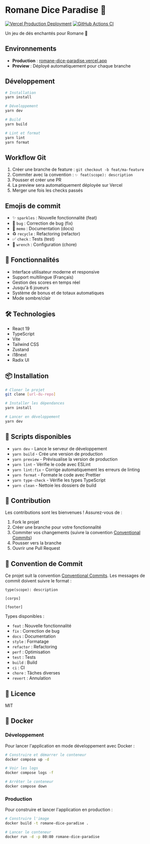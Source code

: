 # Romane Dice Paradise 🎲

[![Vercel Production Deployment](https://img.shields.io/badge/vercel-production-blue)](https://romane-dice-paradise.vercel.app)
[![GitHub Actions CI](https://github.com/vignalivincent/romane-dice-paradise/actions/workflows/ci.yml/badge.svg)](https://github.com/vignalivincent/romane-dice-paradise/actions/workflows/ci.yml)

Un jeu de dés enchantés pour Romane 🌟

## Environnements

- **Production** : [romane-dice-paradise.vercel.app](https://romane-dice-paradise.vercel.app)
- **Preview** : Déployé automatiquement pour chaque branche

## Développement

```bash
# Installation
yarn install

# Développement
yarn dev

# Build
yarn build

# Lint et format
yarn lint
yarn format
```

## Workflow Git

1. Créer une branche de feature : `git checkout -b feat/ma-feature`
2. Commiter avec la convention : `✨ feat(scope): description`
3. Pousser et créer une PR
4. La preview sera automatiquement déployée sur Vercel
5. Merger une fois les checks passés

## Emojis de commit

- ✨ `sparkles` : Nouvelle fonctionnalité (feat)
- 🐛 `bug` : Correction de bug (fix)
- 📝 `memo` : Documentation (docs)
- ♻️ `recycle` : Refactoring (refactor)
- ✅ `check` : Tests (test)
- 🔧 `wrench` : Configuration (chore)

## 🚀 Fonctionnalités

- Interface utilisateur moderne et responsive
- Support multilingue (Français)
- Gestion des scores en temps réel
- Jusqu'à 6 joueurs
- Système de bonus et de totaux automatiques
- Mode sombre/clair

## 🛠️ Technologies

- React 19
- TypeScript
- Vite
- Tailwind CSS
- Zustand
- i18next
- Radix UI

## 📦 Installation

```bash
# Cloner le projet
git clone [url-du-repo]

# Installer les dépendances
yarn install

# Lancer en développement
yarn dev
```

## 🔧 Scripts disponibles

- `yarn dev` - Lance le serveur de développement
- `yarn build` - Crée une version de production
- `yarn preview` - Prévisualise la version de production
- `yarn lint` - Vérifie le code avec ESLint
- `yarn lint:fix` - Corrige automatiquement les erreurs de linting
- `yarn format` - Formate le code avec Prettier
- `yarn type-check` - Vérifie les types TypeScript
- `yarn clean` - Nettoie les dossiers de build

## 🤝 Contribution

Les contributions sont les bienvenues ! Assurez-vous de :

1. Fork le projet
2. Créer une branche pour votre fonctionnalité
3. Commiter vos changements (suivre la convention [Conventional Commits](https://www.conventionalcommits.org/))
4. Pousser vers la branche
5. Ouvrir une Pull Request

## 📝 Convention de Commit

Ce projet suit la convention [Conventional Commits](https://www.conventionalcommits.org/). Les messages de commit doivent suivre le format :

```
type(scope): description

[corps]

[footer]
```

Types disponibles :
- `feat` : Nouvelle fonctionnalité
- `fix` : Correction de bug
- `docs` : Documentation
- `style` : Formatage
- `refactor` : Refactoring
- `perf` : Optimisation
- `test` : Tests
- `build` : Build
- `ci` : CI
- `chore` : Tâches diverses
- `revert` : Annulation

## 📄 Licence

MIT

## 🐳 Docker

### Développement

Pour lancer l'application en mode développement avec Docker :

```bash
# Construire et démarrer le conteneur
docker compose up -d

# Voir les logs
docker compose logs -f

# Arrêter le conteneur
docker compose down
```

### Production

Pour construire et lancer l'application en production :

```bash
# Construire l'image
docker build -t romane-dice-paradise .

# Lancer le conteneur
docker run -d -p 80:80 romane-dice-paradise
```
